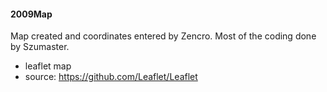 #### 2009Map
Map created and coordinates entered by Zencro. Most of the coding done by Szumaster.

- leaflet map
- source: https://github.com/Leaflet/Leaflet

